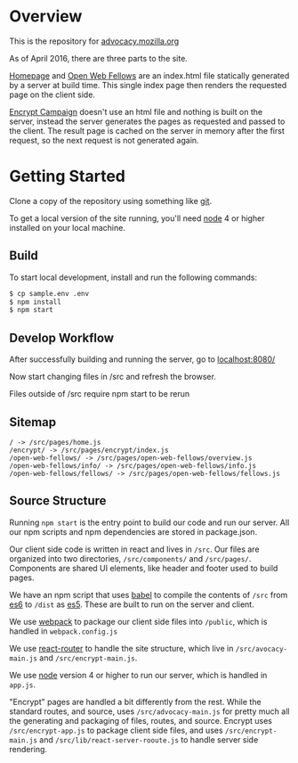 # Overview

This is the repository for [advocacy.mozilla.org]()

As of April 2016, there are three parts to the site.

[Homepage](advocacy.mozilla.org) and [Open Web Fellows](https://advocacy.mozilla.org/open-web-fellows/) are an index.html file statically generated by a server at build time. This single index page then renders the requested page on the client side.

[Encrypt Campaign](https://advocacy.mozilla.org/encrypt/) doesn't use an html file and nothing is built on the server, instead the server generates the pages as requested and passed to the client. The result page is cached on the server in memory after the first request, so the next request is not generated again.

# Getting Started

Clone a copy of the repository using something like [git](http://git-scm.com/).

To get a local version of the site running, you'll need [node](http://nodejs.org/) 4 or higher installed on your local machine.

## Build

To start local development, install and run the following commands:

``` bash
$ cp sample.env .env
$ npm install
$ npm start
```

## Develop Workflow

After successfully building and running the server, go to [localhost:8080/]()

Now start changing files in /src and refresh the browser.

Files outside of /src require npm start to be rerun

## Sitemap

```
/ -> /src/pages/home.js
/encrypt/ -> /src/pages/encrypt/index.js
/open-web-fellows/ -> /src/pages/open-web-fellows/overview.js
/open-web-fellows/info/ -> /src/pages/open-web-fellows/info.js
/open-web-fellows/fellows/ -> /src/pages/open-web-fellows/fellows.js
```

## Source Structure

Running `npm start` is the entry point to build our code and run our server. All our npm scripts and npm dependencies are stored in package.json.

Our client side code is written in react and lives in `/src`. Our files are organized into two directories, `/src/components/` and `/src/pages/`. Components are shared UI elements, like header and footer used to build pages.

We have an npm script that uses [babel](https://babeljs.io/) to compile the contents of `/src` from [es6](https://en.wikipedia.org/wiki/ECMAScript#6th_Edition) to `/dist` as [es5](https://en.wikipedia.org/wiki/ECMAScript#5th_Edition). These are built to run on the server and client.

We use [webpack](https://webpack.github.io/) to package our client side files into `/public`, which is handled in `webpack.config.js`

We use [react-router](https://github.com/reactjs/react-router) to handle the site structure, which live in `/src/avocacy-main.js` and `/src/encrypt-main.js`.

We use [node](http://nodejs.org/) version 4 or higher to run our server, which is handled in `app.js`.

"Encrypt" pages are handled a bit differently from the rest. While the standard routes, and source, uses `/src/advocacy-main.js` for pretty much all the generating and packaging of files, routes, and source. Encrypt uses `/src/encrypt-app.js` to package client side files, and uses `/src/encrypt-main.js` and `/src/lib/react-server-rooute.js` to handle server side rendering.
